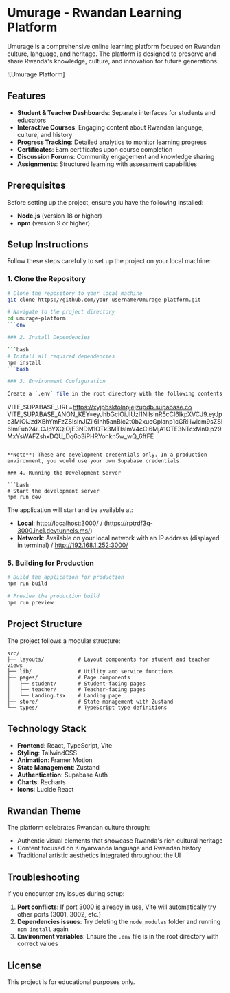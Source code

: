 # Umurage - Rwandan Learning Platform

Umurage is a comprehensive online learning platform focused on Rwandan culture, language, and heritage. The platform is designed to preserve and share Rwanda's knowledge, culture, and innovation for future generations.

![Umurage Platform]

## Features

- **Student & Teacher Dashboards**: Separate interfaces for students and educators
- **Interactive Courses**: Engaging content about Rwandan language, culture, and history
- **Progress Tracking**: Detailed analytics to monitor learning progress
- **Certificates**: Earn certificates upon course completion
- **Discussion Forums**: Community engagement and knowledge sharing
- **Assignments**: Structured learning with assessment capabilities

## Prerequisites

Before setting up the project, ensure you have the following installed:

- **Node.js** (version 18 or higher)
- **npm** (version 9 or higher)

## Setup Instructions

Follow these steps carefully to set up the project on your local machine:

### 1. Clone the Repository

```bash
# Clone the repository to your local machine
git clone https://github.com/your-username/Umurage-platform.git

# Navigate to the project directory
cd umurage-platform
```env

### 2. Install Dependencies

```bash
# Install all required dependencies
npm install
```bash

### 3. Environment Configuration

Create a `.env` file in the root directory with the following contents:

```

VITE_SUPABASE_URL=<https://xyjpbsktolnpjejzupdb.supabase.co>
VITE_SUPABASE_ANON_KEY=eyJhbGciOiJIUzI1NiIsInR5cCI6IkpXVCJ9.eyJpc3MiOiJzdXBhYmFzZSIsInJlZiI6Inh5anBic2t0b2xucGplanp1cGRiIiwicm9sZSI6ImFub24iLCJpYXQiOjE3NDM1OTk3MTIsImV4cCI6MjA1OTE3NTcxMn0.p29MxYsWAFZshxDQU_Dq6o3iPHRYohkn5w_wQ_6ffFE

```

**Note**: These are development credentials only. In a production environment, you would use your own Supabase credentials.

### 4. Running the Development Server

```bash
# Start the development server
npm run dev
```

The application will start and be available at:

- **Local**: <http://localhost:3000/> / (<https://rptrdf3q-3000.inc1.devtunnels.ms/>)
- **Network**: Available on your local network with an IP address (displayed in terminal) / <http://192.168.1.252:3000/>

### 5. Building for Production

```bash
# Build the application for production
npm run build

# Preview the production build
npm run preview
```

## Project Structure

The project follows a modular structure:

```
src/
├── layouts/           # Layout components for student and teacher views
├── lib/               # Utility and service functions
├── pages/             # Page components
│   ├── student/       # Student-facing pages
│   ├── teacher/       # Teacher-facing pages
│   └── Landing.tsx    # Landing page
├── store/             # State management with Zustand
└── types/             # TypeScript type definitions
```

## Technology Stack

- **Frontend**: React, TypeScript, Vite
- **Styling**: TailwindCSS
- **Animation**: Framer Motion
- **State Management**: Zustand
- **Authentication**: Supabase Auth
- **Charts**: Recharts
- **Icons**: Lucide React

## Rwandan Theme

The platform celebrates Rwandan culture through:

- Authentic visual elements that showcase Rwanda's rich cultural heritage
- Content focused on Kinyarwanda language and Rwandan history
- Traditional artistic aesthetics integrated throughout the UI

## Troubleshooting

If you encounter any issues during setup:

1. **Port conflicts**: If port 3000 is already in use, Vite will automatically try other ports (3001, 3002, etc.)
2. **Dependencies issues**: Try deleting the `node_modules` folder and running `npm install` again
3. **Environment variables**: Ensure the `.env` file is in the root directory with correct values

## License

This project is for educational purposes only.
